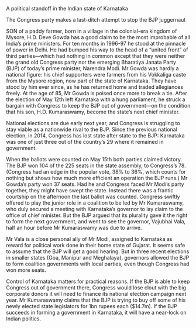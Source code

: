 A political standoff in the Indian state of Karnataka

The Congress party makes a last-ditch attempt to stop the BJP juggernaut

SON of a paddy farmer, born in a village in the colonial-era kingdom of Mysore, H.D. Deve Gowda has a good claim to be the most improbable of all India’s prime ministers. For ten months in 1996-97 he stood at the pinnacle of power in Delhi. He had bumped his way to the head of a “united front” of third parties—which had nothing in common except that they were neither the grand old Congress party nor the emerging Bharatiya Janata Party (BJP) of today’s prime minister, Narendra Modi. Mr Gowda was hardly a national figure: his chief supporters were farmers from his Vokkaliga caste from the Mysore region, now part of the state of Karnataka. They have stood by him ever since, as he has returned home and traded allegiances freely. At the age of 85, Mr Gowda is poised once more to break a tie. After the election of May 12th left Karnataka with a hung parliament, he struck a bargain with Congress to keep the BJP out of government—on the condition that his son, H.D. Kumaraswamy, become the state’s next chief minister.

National elections are due early next year, and Congress is struggling to stay viable as a nationwide rival to the BJP. Since the previous national election, in 2014, Congress has lost state after state to the BJP: Karnataka was one of just three out of the country’s 29 where it remained in government.

When the ballots were counted on May 15th both parties claimed victory. The BJP won 104 of the 225 seats in the state assembly, to Congress’s 78. (Congress had an edge in the popular vote, 38% to 36%, which counts for nothing but shows how much more efficient an operation the BJP runs.) Mr Gowda’s party won 37 seats. Had he and Congress faced Mr Modi’s party together, they might have swept the state. Instead there was a frantic courtship on the afternoon the last ballot was counted. Congress swiftly offered to play the junior role in a coalition to be led by Mr Kumaraswamy, who duly secured a meeting with Karnataka’s governor to lay claim to the office of chief minister. But the BJP argued that its plurality gave it the right to form the next government, and went to see the governor, Vajubhai Vala, half an hour before Mr Kumaraswamy was due to arrive.

Mr Vala is a close personal ally of Mr Modi, assigned to Karnataka as reward for political work done in their home state of Gujarat. It seems safe to assume that the BJP will get a good hearing. But in three recent elections in smaller states (Goa, Manipur and Meghalaya), governors allowed the BJP to form coalition governments with local parties, even though Congress had won more seats.

Control of Karnataka matters for practical reasons. If the BJP is able to keep Congress out of government there, Congress would lose clout with the big corporate donors it will need to finance its national election campaign next year. Mr Kumaraswamy claims that the BJP is trying to buy off some of his newly elected state legislators for 1bn rupees each ($14.7m). If the BJP succeeds in forming a government in Karnataka, it will have a near-lock on Indian politics. 